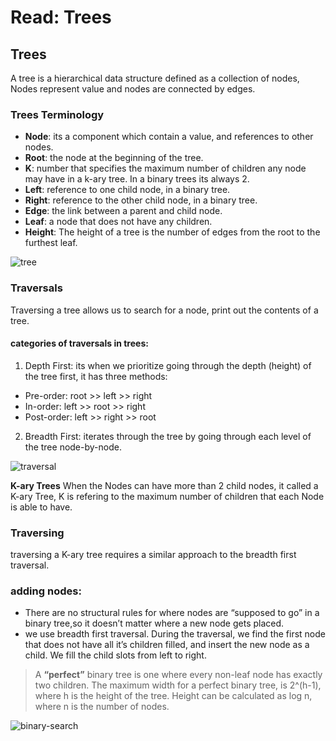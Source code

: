 # Read: Trees

## Trees
A tree is a hierarchical data structure defined as a collection of nodes, Nodes represent value and nodes are connected by edges. 

### Trees Terminology

- **Node**: its a component which contain a value, and references to other nodes.
- **Root**: the node at the beginning of the tree.
- **K**: number that specifies the maximum number of children any node may have in a k-ary tree. In a binary trees its always 2.
- **Left**: reference to one child node, in a binary tree.
- **Right**: reference to the other child node, in a binary tree.
- **Edge**: the link between a parent and child node.
- **Leaf**: a node that does not have any children.
- **Height**: The height of a tree is the number of edges from the root to the furthest leaf.

![tree](https://miro.medium.com/max/975/1*PWJiwTxRdQy8A_Y0hAv5Eg.png)

### Traversals

Traversing a tree allows us to search for a node, print out the contents of a tree.

####  categories of traversals in trees:

1. Depth First: its when we prioritize going through the depth (height) of the tree first, it has three methods:

- Pre-order: root >> left >> right
- In-order: left >> root >> right
- Post-order: left >> right >> root

2. Breadth First: iterates through the tree by going through each level of the tree node-by-node.

![traversal](https://lh3.googleusercontent.com/proxy/3pavjURzHtXcMJdpEHs60AercUp5BCObSje_L9rQC6mrts_mxbfXecrszdi8fKEQ6aY1kZhqBTWraCKgWOcIkxo7IYOaZk-GpP5LNJnT)


**K-ary Trees**
When the Nodes can have more than 2 child nodes, it called a K-ary Tree, K is refering to the maximum number of children that each Node is able to have.

### Traversing 
traversing a K-ary tree requires a similar approach to the breadth first traversal.


### adding nodes:

- There are no structural rules for where nodes are “supposed to go” in a binary tree,so it doesn’t matter where a new node gets placed.
- we use breadth first traversal. During the traversal, we find the first node that does not have all it’s children filled, and insert the new node as a child. We fill the child slots from left to right.


> A **“perfect”** binary tree is one where every non-leaf node has exactly two children. The maximum width for a perfect binary tree, is 2^(h-1), where h is the height of the tree. Height can be calculated as log n, where n is the number of nodes.

![binary-search](https://cdn.educba.com/academy/wp-content/uploads/2021/05/Binary-Tree-vs-Binary-Search-Tree.jpg)

